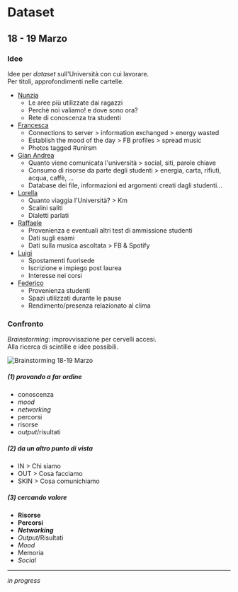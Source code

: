 # Dataset

## 18 - 19 Marzo

### Idee

Idee per _dataset_ sull'Università con cui lavorare.   
Per titoli, approfondimenti nelle cartelle.

- [Nunzia](./Nunzia)
  - Le aree più utilizzate dai ragazzi
  - Perchè noi valiamo! e dove sono ora?
  - Rete di conoscenza tra studenti
- [Francesca](./Francesca)
  - Connections to server > information exchanged > energy wasted
  - Establish the mood of the day > FB profiles > spread music
  - Photos tagged #unirsm
- [Gian Andrea](./GianAndrea)
  - Quanto viene comunicata l'università > social, siti, parole chiave
  - Consumo di risorse da parte degli studenti > energia, carta, rifiuti, acqua, caffè, ...
  - Database dei file, informazioni ed argomenti creati dagli studenti...
- [Lorella](./LorellaCamellina)
  - Quanto viaggia l'Università? > Km
  - Scalini saliti
  - Dialetti parlati
- [Raffaele](./Raffaele)
  - Provenienza e eventuali altri test di ammissione studenti
  - Dati sugli esami
  - Dati sulla musica ascoltata > FB & Spotify
- [Luigi](./luigi)
  - Spostamenti fuorisede
  - Iscrizione e impiego post laurea
  - Interesse nei corsi 
- [Federico](./Federico_Lo_Porto)
  - Provenienza studenti
  - Spazi utilizzati durante le pause
  - Rendimento/presenza relazionato al clima
 
### Confronto

_Brainstorming_: improvvisazione per cervelli accesi.  
Alla ricerca di scintille e idee possibili.

![Brainstorming 18-19 Marzo](http://i.imgur.com/AiY7LKH.jpg)

##### (1) __provando a far ordine__
- conoscenza
- _mood_
- _networking_
- percorsi
- risorse
- _output_/risultati

##### (2) __da un altro punto di vista__
- IN > Chi siamo
- OUT > Cosa facciamo
- SKIN > Cosa comunichiamo

##### (3) __cercando valore__
- **Risorse**
- **Percorsi**
- **_Networking_**
- _Output_/Risultati
- _Mood_
- Memoria
- _Social_


-----

_in progress_
